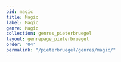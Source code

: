 ```yaml
---
pid: magic
title: Magic
label: Magic
genre: Magic
collection: genres_pieterbruegel
layout: genrepage_pieterbruegel
order: '04'
permalink: "/pieterbruegel/genres/magic/"
---
```

